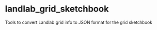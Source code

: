 # landlab_grid_sketchbook
Tools to convert Landlab grid info to JSON format for the grid sketchbook
